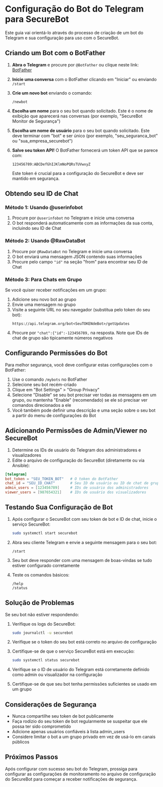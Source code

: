 # Configuração do Bot do Telegram para SecureBot

Este guia vai orientá-lo através do processo de criação de um bot do Telegram e sua configuração para uso com o SecureBot.

## Criando um Bot com o BotFather

1. **Abra o Telegram** e procure por `@BotFather` ou clique neste link: [BotFather](https://t.me/botfather)

2. **Inicie uma conversa** com o BotFather clicando em "Iniciar" ou enviando `/start`

3. **Crie um novo bot** enviando o comando:
   ```
   /newbot
   ```

4. **Escolha um nome** para o seu bot quando solicitado. Este é o nome de exibição que aparecerá nas conversas (por exemplo, "SecureBot Monitor de Segurança")

5. **Escolha um nome de usuário** para o seu bot quando solicitado. Este deve terminar com "bot" e ser único (por exemplo, "seu_seguranca_bot" ou "sua_empresa_securebot")

6. **Salve seu token API!** O BotFather fornecerá um token API que se parece com:
   ```
   123456789:ABCDefGhIJKlmNoPQRsTUVwxyZ
   ```
   Este token é crucial para a configuração do SecureBot e deve ser mantido em segurança.

## Obtendo seu ID de Chat

### Método 1: Usando @userinfobot

1. Procure por `@userinfobot` no Telegram e inicie uma conversa
2. O bot responderá automaticamente com as informações da sua conta, incluindo seu ID de Chat

### Método 2: Usando @RawDataBot

1. Procure por `@RawDataBot` no Telegram e inicie uma conversa
2. O bot enviará uma mensagem JSON contendo suas informações
3. Procure pelo campo `"id"` na seção "from" para encontrar seu ID de Chat

### Método 3: Para Chats em Grupo

Se você quiser receber notificações em um grupo:

1. Adicione seu novo bot ao grupo
2. Envie uma mensagem no grupo
3. Visite a seguinte URL no seu navegador (substitua pelo token do seu bot):
   ```
   https://api.telegram.org/bot<SeuTOKENdeBot>/getUpdates
   ```
4. Procure por `"chat":{"id":-123456789,` na resposta. Note que IDs de chat de grupo são tipicamente números negativos

## Configurando Permissões do Bot

Para melhor segurança, você deve configurar estas configurações com o BotFather:

1. Use o comando `/mybots` no BotFather
2. Selecione seu bot recém-criado
3. Clique em "Bot Settings" > "Group Privacy"
4. Selecione "Disable" se seu bot precisar ver todas as mensagens em um grupo, ou mantenha "Enable" (recomendado) se ele só precisar ver comandos direcionados a ele
5. Você também pode definir uma descrição e uma seção sobre o seu bot a partir do menu de configurações do Bot

## Adicionando Permissões de Admin/Viewer no SecureBot

1. Determine os IDs de usuário do Telegram dos administradores e visualizadores
2. Edite o arquivo de configuração do SecureBot (diretamente ou via Ansible):

```toml
[telegram]
bot_token = "SEU_TOKEN_BOT"   # O token do BotFather
chat_id = "SEU_ID_CHAT"       # Seu ID de usuário ou ID de chat de grupo
admin_users = [123456789]     # IDs de usuário dos administradores
viewer_users = [987654321]    # IDs de usuário dos visualizadores
```

## Testando Sua Configuração de Bot

1. Após configurar o SecureBot com seu token de bot e ID de chat, inicie o serviço SecureBot:
   ```bash
   sudo systemctl start securebot
   ```

2. Abra seu cliente Telegram e envie a seguinte mensagem para o seu bot:
   ```
   /start
   ```

3. Seu bot deve responder com uma mensagem de boas-vindas se tudo estiver configurado corretamente

4. Teste os comandos básicos:
   ```
   /help
   /status
   ```

## Solução de Problemas

Se seu bot não estiver respondendo:

1. Verifique os logs do SecureBot:
   ```bash
   sudo journalctl -u securebot
   ```

2. Verifique se o token do seu bot está correto no arquivo de configuração
   
3. Certifique-se de que o serviço SecureBot está em execução:
   ```bash
   sudo systemctl status securebot
   ```

4. Verifique se o ID de usuário do Telegram está corretamente definido como admin ou visualizador na configuração

5. Certifique-se de que seu bot tenha permissões suficientes se usado em um grupo

## Considerações de Segurança

- Nunca compartilhe seu token de bot publicamente
- Faça rodízio do seu token de bot regularmente se suspeitar que ele possa ter sido comprometido
- Adicione apenas usuários confiáveis à lista admin_users
- Considere limitar o bot a um grupo privado em vez de usá-lo em canais públicos

## Próximos Passos

Após configurar com sucesso seu bot do Telegram, prossiga para configurar as configurações de monitoramento no arquivo de configuração do SecureBot para começar a receber notificações de segurança.
